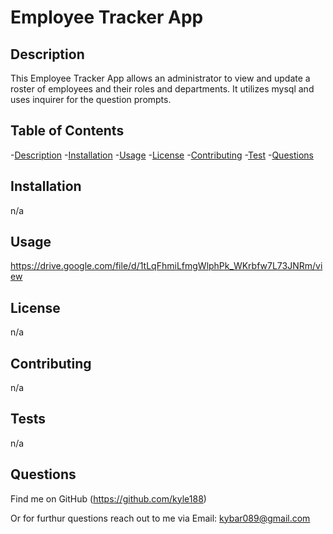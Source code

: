 # Employee Tracker App


## Description

This Employee Tracker App allows an administrator to view and update a roster of employees and their roles and departments.  It utilizes mysql and uses inquirer for the question prompts.

## Table of Contents

-[Description](#Description)
-[Installation](#Installation)
-[Usage](#Usage)
-[License](#License)
-[Contributing](#Contributing)
-[Test](#Test)
-[Questions](Questions)

## Installation  

n/a

## Usage

https://drive.google.com/file/d/1tLqFhmiLfmgWlphPk_WKrbfw7L73JNRm/view

## License

n/a

## Contributing

n/a

## Tests

n/a

## Questions

Find me on GitHub  (https://github.com/kyle188)

Or for furthur questions reach out to me via Email:   kybar089@gmail.com
